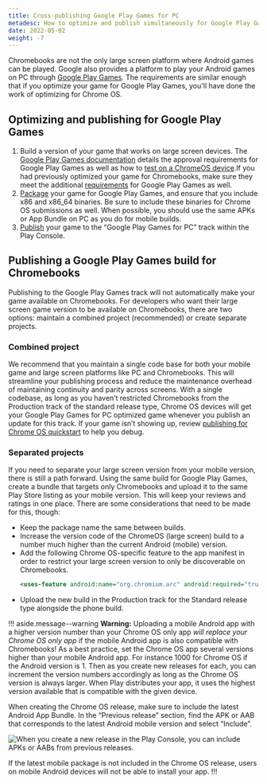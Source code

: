 ```yaml
---
title: Cross-publishing Google Play Games for PC
metadesc: How to optimize and publish simultaneously for Google Play Games on PC and Chrome OS.
date: 2022-05-02
weight: -7
---
```


Chromebooks are not the only large screen platform where Android games can be played. Google also provides a platform to play your Android games on PC through [Google Play Games](https://developer.android.com/games/playgames/overview). The requirements are similar enough that if you optimize your game for Google Play Games, you'll have done the work of optimizing for Chrome OS.

## Optimizing and publishing for Google Play Games

1. Build a version of your game that works on large screen devices. The [Google Play Games documentation](https://developer.android.com/games/playgames/start) details the approval requirements for Google Play Games as well as how to [test on a ChromeOS device](https://developer.android.com/games/playgames/development-test).If you had previously optimized your game for Chromebooks, make sure they meet the additional [requirements](https://developer.android.com/games/playgames/start#requirements-checklist) for Google Play Games as well.
1. [Package](https://developer.android.com/games/playgames/development-package) your game for Google Play Games, and ensure that you include x86 and x86_64 binaries. Be sure to include these binaries for Chrome OS submissions as well. When possible, you should use the same APKs or App Bundle on PC as you do for mobile builds.
1. [Publish](https://developer.android.com/games/playgames/development-submit) your game to the “Google Play Games for PC” track within the Play Console.

## Publishing a Google Play Games build for Chromebooks

Publishing to the Google Play Games track will not automatically make your game available on Chromebooks. For developers who want their large screen game version to be available on Chromebooks, there are two options: maintain a combined project (recommended) or create separate projects.

### Combined project

We recommend that you maintain a single code base for both your mobile game and large screen platforms like PC and Chromebooks. This will streamline your publishing process and reduce the maintenance overhead of maintaining continuity and parity across screens. With a single codebase, as long as you haven’t restricted Chromebooks from the Production track of the standard release type, Chrome OS devices will get your Google Play Games for PC optimized game whenever you publish an update for this track. If your game isn’t showing up, review [publishing for Chrome OS quickstart](/{{locale.code}}/publish#quickstart) to help you debug.

### Separated projects

If you need to separate your large screen version from your mobile version, there is still a path forward. Using the same build for Google Play Games, create a bundle that targets only Chromebooks and upload it to the same Play Store listing as your mobile version. This will keep your reviews and ratings in one place. There are some considerations that need to be made for this, though:

- Keep the package name the same between builds.
- Increase the version code of the ChromeOS (large screen) build to a number much higher than the current Android (mobile) version.
- Add the following Chrome OS-specific feature to the app manifest in order to restrict your large screen version to only be discoverable on Chromebooks.
  ```xml {title="AndroidManifest.xml" .code-figure}
  <uses-feature android:name="org.chromium.arc" android:required="true" />
  ```
- Upload the new build in the Production track for the Standard release type alongside the phone build.

!!! aside.message--warning
**Warning:** Uploading a mobile Android app with a higher version number than your Chrome OS only app _will replace your Chrome OS only app_ if the mobile Android app is also compatible with Chromebooks! As a best practice, set the Chrome OS app several versions higher than your mobile Android app. For instance 1000 for Chrome OS if the Android version is 1. Then as you create new releases for each, you can increment the version numbers accordingly as long as the Chrome OS version is always larger. When Play distributes your app, it uses the highest version available that is compatible with the given device.

When creating the Chrome OS release, make sure to include the latest Android App Bundle. In the “Previous release” section, find the APK or AAB that corresponds to the latest Android mobile version and select “Include”.

![When you create a new release in the Play Console, you can include APKs or AABs from previous releases.](ix://publish/pwa-in-play/play-console-include.png)

If the latest mobile package is not included in the Chrome OS release, users on mobile Android devices will not be able to install your app.
!!!
